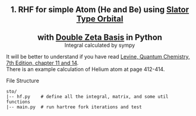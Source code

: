 <h2 style="margin-bottom:0px;"><center>1. RHF for simple Atom (He and Be) using <u>Slator Type Orbital</u> <br> <br>
    with <u> Double Zeta Basis</u> in Python</center></h2>
<center>Integral calculated by sympy</center>

It will be better to understand if you have read <u>Levine, Quantum Chemistry, 7th Edition, chapter 11 and 14</u>.  
There is an example calculation of Helium atom at page 412-414.

File Structure
```
sto/
|-- hf.py    # define all the integral, matrix, and some util functions
|-- main.py  # run hartree fork iterations and test
```
